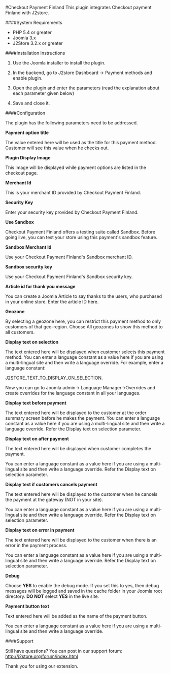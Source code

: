 #Checkout Payment Finland
This plugin integrates Checkout payment Finland with J2store.

####System Requirements

* PHP 5.4 or greater
* Joomla 3.x
* J2Store 3.2.x or greater

####Installation Instructions

1. Use the Joomla installer to install the plugin.

2. In the backend, go to J2store Dashboard -> Payment methods and enable plugin.

3. Open the plugin and enter the parameters (read the explanation about each parameter given below)

4. Save and close it.

####Configuration

The plugin has the following parameters need to be addressed.

**Payment option title**

The value entered here will be used as the title for this payment method. Customer will see this value when he checks out.

**Plugin Display Image**

This image will be displayed while payment options are listed in the checkout page.

**Merchant Id**

This is your merchant ID provided by Checkout Payment Finland.

**Security Key**

Enter your security key provided by Checkout Payment Finland.

**Use Sandbox**

Checkout Payment Finland offers a testing suite called Sandbox. Before going live, you can test your store using this payment's sandbox feature.

**Sandbox Merchant Id**

Use your Checkout Payment Finland's Sandbox merchant ID.

**Sandbox security key**

Use your Checkout Payment Finland's Sandbox security key.

**Article id for thank you message**

You can create a Joomla Article to say thanks to the users, who purchased in your online store. Enter the article ID here.

**Geozone**

By selecting a geozone here, you can restrict this payment method to only customers of that geo-region. Choose All geozones to show this method to all customers.

**Display text on selection**

The text entered here will be displayed when customer selects this payment method. You can enter a language constant as a value here if you are using a multi-lingual site and then write a language override.
For example, enter a language constant:

J2STORE_TEXT_TO_DISPLAY_ON_SELECTION.

Now you can go to Joomla admin-> Language Manager->Overrides and create overrides for the language constant in all your languages.

**Display text before payment**

The text entered here will be displayed to the customer at the order summary screen before he makes the payment. You can enter a language constant as a value here if you are using a multi-lingual site and then write a language override. Refer the Display text on selection parameter.

**Display text on after payment**

The text entered here will be displayed when customer completes the payment.

You can enter a language constant as a value here if you are using a multi-lingual site and then write a language override. Refer the Display text on selection parameter.

**Display text if customers cancels payment**

The text entered here will be displayed to the customer when he cancels the payment at the gateway (NOT in your site).

You can enter a language constant as a value here if you are using a multi-lingual site and then write a language override. Refer the Display text on selection parameter.

**Display text on error in payment**

The text entered here will be displayed to the customer when there is an error in the payment process.

You can enter a language constant as a value here if you are using a multi-lingual site and then write a language override. Refer the Display text on selection parameter.

**Debug**

Choose **YES** to enable the debug mode. If you set this to yes, then debug messages will be logged and saved in the cache folder in your Joomla root directory. **DO NOT** select **YES** in the live site.

**Payment button text**

Text entered here will be added as the name of the payment button.

You can enter a language constant as a value here if you are using a multi-lingual site and then write a language override.

####Support

Still have questions? You can post in our support forum: http://j2store.org/forum/index.html

Thank you for using our extension.